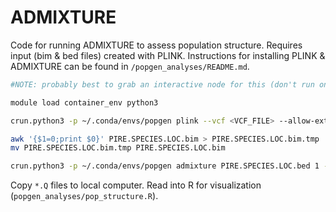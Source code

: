ADMIXTURE
================

Code for running ADMIXTURE to assess population structure. Requires input (bim & bed files) created with PLINK. Instructions for installing PLINK & ADMIXTURE can be found in `/popgen_analyses/README.md`.

```bash
#NOTE: probably best to grab an interactive node for this (don't run on log-in node).

module load container_env python3

crun.python3 -p ~/.conda/envs/popgen plink --vcf <VCF_FILE> --allow-extra-chr --make-bed --out <PIRE.SPECIES.LOC>

awk '{$1=0;print $0}' PIRE.SPECIES.LOC.bim > PIRE.SPECIES.LOC.bim.tmp
mv PIRE.SPECIES.LOC.bim.tmp PIRE.SPECIES.LOC.bim

crun.python3 -p ~/.conda/envs/popgen admixture PIRE.SPECIES.LOC.bed 1 --cv > PIRE.SPECIES.LOC.log1.out #run from 1-5
```

Copy `*.Q` files to local computer. Read into R for visualization (`popgen_analyses/pop_structure.R`).
